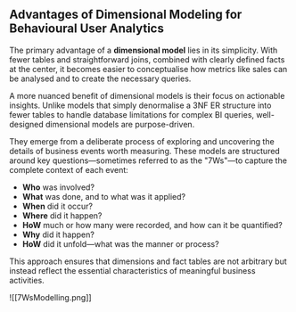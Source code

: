 ## Advantages of Dimensional Modeling for Behavioural User Analytics


The primary advantage of a **dimensional model** lies in its simplicity. With fewer tables and straightforward joins, combined with clearly defined facts at the center, it becomes easier to conceptualise how metrics like sales can be analysed and to create the necessary queries.

A more nuanced benefit of dimensional models is their focus on actionable insights. Unlike models that simply denormalise a 3NF ER structure into fewer tables to handle database limitations for complex BI queries, well-designed dimensional models are purpose-driven. 

They emerge from a deliberate process of exploring and uncovering the details of business events worth measuring. These models are structured around key questions—sometimes referred to as the "7Ws"—to capture the complete context of each event:

- **Who** was involved?
- **What** was done, and to what was it applied?
- **When** did it occur?
- **Where** did it happen?
- **HoW** much or how many were recorded, and how can it be quantified?
- **Why** did it happen?
- **HoW** did it unfold—what was the manner or process?

This approach ensures that dimensions and fact tables are not arbitrary but instead reflect the essential characteristics of meaningful business activities.

![[7WsModelling.png]]